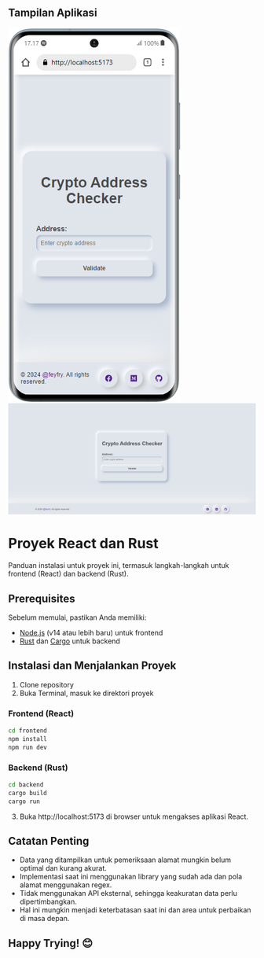 ## Tampilan Aplikasi

![Mobile](Samsung-Galaxy-S20-localhost.png#width=300)
![Desktop](Screenshot-2024-10-11-171709.jpg#width=300)

# Proyek React dan Rust

Panduan instalasi untuk proyek ini, termasuk langkah-langkah untuk frontend (React) dan backend (Rust).

## Prerequisites

Sebelum memulai, pastikan Anda memiliki:

- [Node.js](https://nodejs.org/) (v14 atau lebih baru) untuk frontend
- [Rust](https://www.rust-lang.org/tools/install) dan [Cargo](https://doc.rust-lang.org/cargo/) untuk backend

## Instalasi dan Menjalankan Proyek

1. Clone repository
2. Buka Terminal, masuk ke direktori proyek

### Frontend (React)

```bash
cd frontend
npm install
npm run dev
```

### Backend (Rust)

```bash
cd backend
cargo build
cargo run
```

3. Buka http://localhost:5173 di browser untuk mengakses aplikasi React.

## Catatan Penting
- Data yang ditampilkan untuk pemeriksaan alamat mungkin belum optimal dan kurang akurat.
- Implementasi saat ini menggunakan library yang sudah ada dan pola alamat menggunakan regex.
- Tidak menggunakan API eksternal, sehingga keakuratan data perlu dipertimbangkan.
- Hal ini mungkin menjadi keterbatasan saat ini dan area untuk perbaikan di masa depan.

## Happy Trying! 😊
